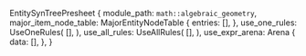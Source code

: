 EntitySynTreePresheet {
    module_path: `math::algebraic_geometry`,
    major_item_node_table: MajorEntityNodeTable {
        entries: [],
    },
    use_one_rules: UseOneRules(
        [],
    ),
    use_all_rules: UseAllRules(
        [],
    ),
    use_expr_arena: Arena {
        data: [],
    },
}